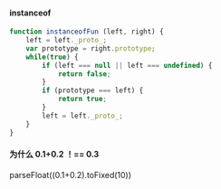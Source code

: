 #### instanceof
```javascript
function instanceofFun (left, right) {
    left = left._proto_;
    var prototype = right.prototype;
    while(true) {
        if (left === null || left === undefined) {
            return false;
        }
        if (prototype === left) {
            return true;
        }
        left = left._proto_;
    }
}
```
#### 为什么 0.1+0.2 ！== 0.3
parseFloat((0.1+0.2).toFixed(10))



